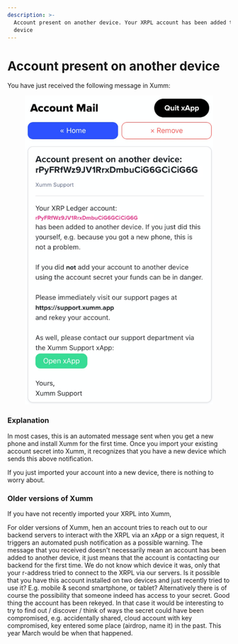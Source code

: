 ```yaml
---
description: >-
  Account present on another device. Your XRPL account has been added to another
  device
---
```


# Account present on another device

You have just received the following message in Xumm:

<figure><img src="../.gitbook/assets/Account Present.png" alt=""><figcaption></figcaption></figure>

### Explanation

In most cases, this is an automated message sent when you get a new phone and install Xumm for the first time. Once you import your existing account secret into Xumm, it recognizes that you have a new device which sends this above notification.

If you just imported your account into a new device, there is nothing to worry about.

### Older versions of Xumm

If you have not recently imported your XRPL into Xumm,&#x20;

For older versions of Xumm, hen an account tries to reach out to our backend servers to interact with the XRPL via an xApp or a sign request, it triggers an automated push notification as a possible warning. The message that you received doesn't necessarily mean an account has been added to another device, it just means that the account is contacting our backend for the first time. We do not know which device it was, only that your r-address tried to connect to the XRPL via our servers. Is it possible that you have this account installed on two devices and just recently tried to use it? E.g. mobile & second smartphone, or tablet? Alternatively there is of course the possibility that someone indeed has access to your secret. Good thing the account has been rekeyed. In that case it would be interesting to try to find out / discover / think of ways the secret could have been compromised, e.g. accidentally shared, cloud account with key compromised, key entered some place (airdrop, name it) in the past. This year March would be when that happened.
